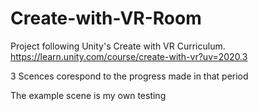 # Create-with-VR-Room

Project following Unity's Create with VR Curriculum. https://learn.unity.com/course/create-with-vr?uv=2020.3

3 Scences corespond to the progress made in that period

The example scene is my own testing
